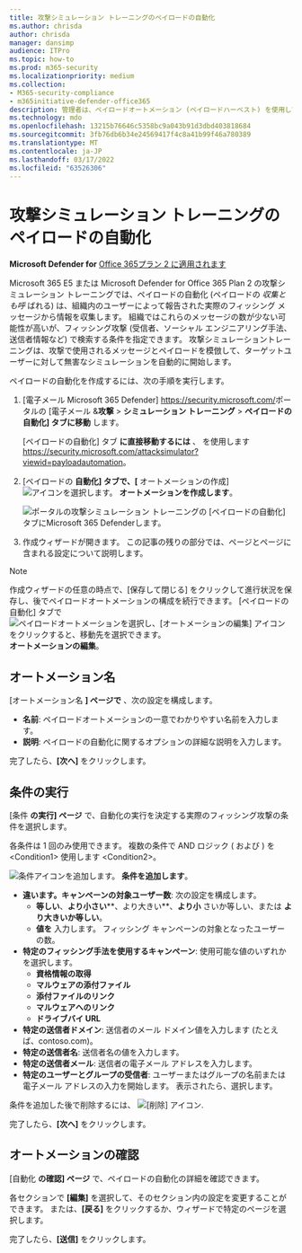 ```yaml
---
title: 攻撃シミュレーション トレーニングのペイロードの自動化
ms.author: chrisda
author: chrisda
manager: dansimp
audience: ITPro
ms.topic: how-to
ms.prod: m365-security
ms.localizationpriority: medium
ms.collection:
- M365-security-compliance
- m365initiative-defender-office365
description: 管理者は、ペイロードオートメーション (ペイロードハーベスト) を使用して、Microsoft Defender for Office 365 プラン 2 での攻撃シミュレーショントレーニングの自動シミュレーションを収集および起動する方法について説明します。
ms.technology: mdo
ms.openlocfilehash: 13215b76646c5358bc9a043b91d3dbd403818684
ms.sourcegitcommit: 3fb76db6b34e24569417f4c8a41b99f46a780389
ms.translationtype: MT
ms.contentlocale: ja-JP
ms.lasthandoff: 03/17/2022
ms.locfileid: "63526306"
---
```

# <a name="payload-automations-for-attack-simulation-training"></a>攻撃シミュレーション トレーニングのペイロードの自動化

**Microsoft Defender for** [Office 365プラン 2 に適用されます](defender-for-office-365.md)

Microsoft 365 E5 または Microsoft Defender for Office 365 Plan 2 の攻撃シミュレーション トレーニングでは、ペイロードの自動化 (ペイロードの _収集とも呼_ ばれる) は、組織内のユーザーによって報告された実際のフィッシング メッセージから情報を収集します。 組織ではこれらのメッセージの数が少ない可能性が高いが、フィッシング攻撃 (受信者、ソーシャル エンジニアリング手法、送信者情報など) で検索する条件を指定できます。 攻撃シミュレーショントレーニングは、攻撃で使用されるメッセージとペイロードを模倣して、ターゲットユーザーに対して無害なシミュレーションを自動的に開始します。

ペイロードの自動化を作成するには、次の手順を実行します。

1. [電子メール Microsoft 365 Defender] <https://security.microsoft.com/>ポータルの [電子メール &**攻撃** \> **シミュレーション トレーニング** \> **ペイロードの自動化] タブに移動** します。

   [ペイロードの自動化] タブ **に直接移動するには** 、 を使用します <https://security.microsoft.com/attacksimulator?viewid=payloadautomation>。

2. [ペイロードの **自動化] タブで、[** オートメーションの作成] ![アイコンを選択します。](../../media/m365-cc-sc-create-icon.png) **オートメーションを作成します**。

   ![ポータルの攻撃シミュレーション トレーニングの [ペイロードの自動化] タブにMicrosoft 365 Defenderします。](../../media/attack-sim-training-payload-automations-create.png)

3. 作成ウィザードが開きます。 この記事の残りの部分では、ページとページに含まれる設定について説明します。

> [!NOTE]
> 作成ウィザードの任意の時点で、[保存して閉じる] をクリックして進行状況を保存し、後でペイロードオートメーションの構成を続行できます。 [ペイロードの自動化] タブで![ペイロードオートメーションを選択し、[オートメーションの編集] アイコンをクリックすると、移動先を選択できます。](../../media/m365-cc-sc-edit-icon.png) **オートメーションの編集**。

## <a name="automation-name"></a>オートメーション名

[オートメーション名 **] ページで** 、次の設定を構成します。

- **名前**: ペイロードオートメーションの一意でわかりやすい名前を入力します。
- **説明**: ペイロードの自動化に関するオプションの詳細な説明を入力します。

完了したら、**[次へ]** をクリックします。

## <a name="run-conditions"></a>条件の実行

[条件 **の実行] ページ** で、自動化の実行を決定する実際のフィッシング攻撃の条件を選択します。

各条件は 1 回のみ使用できます。 複数の条件で AND ロジック ( および ) を\<Condition1\> 使用します \<Condition2\>。

![条件アイコンを追加します。](../../media/m365-cc-sc-create-icon.png) **条件を追加します**。

- **違います。キャンペーンの対象ユーザー数**: 次の設定を構成します。
  - **等しい**、**より小さい****、より大きい**、**より小** さいか等しい、または **より大きいか等しい**。
  - **値を** 入力します。 フィッシング キャンペーンの対象となったユーザーの数。
- **特定のフィッシング手法を使用するキャンペーン**: 使用可能な値のいずれかを選択します。
  - **資格情報の取得**
  - **マルウェアの添付ファイル**
  - **添付ファイルのリンク**
  - **マルウェアへのリンク**
  - **ドライブバイ URL**
- **特定の送信者ドメイン**: 送信者のメール ドメイン値を入力します (たとえば、contoso.com)。
- **特定の送信者名**: 送信者名の値を入力します。
- **特定の送信者メール**: 送信者の電子メール アドレスを入力します。
- **特定のユーザーとグループの受信者**: ユーザーまたはグループの名前または電子メール アドレスの入力を開始します。 表示されたら、選択します。

条件を追加した後で削除するには、 ![[削除] アイコン](../../media/m365-cc-sc-delete-icon.png).

完了したら、**[次へ]** をクリックします。

## <a name="review-automation"></a>オートメーションの確認

[自動化 **の確認] ページ** で、ペイロードの自動化の詳細を確認できます。

各セクションで **[編集]** を選択して、そのセクション内の設定を変更することができます。 または、**[戻る]** をクリックするか、ウィザードで特定のページを選択します。

完了したら、**[送信]** をクリックします。

